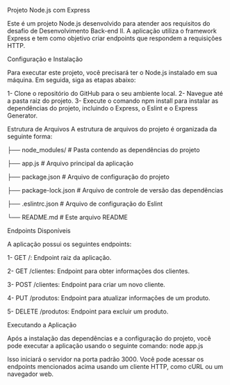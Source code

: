 Projeto Node.js com Express

Este é um projeto Node.js desenvolvido para atender aos requisitos do desafio de Desenvolvimento Back-end II. A aplicação utiliza o framework Express e tem como objetivo criar endpoints que respondem a requisições HTTP.

Configuração e Instalação

Para executar este projeto, você precisará ter o Node.js instalado em sua máquina. Em seguida, siga as etapas abaixo:

1- Clone o repositório do GitHub para o seu ambiente local.
2- Navegue até a pasta raiz do projeto.
3- Execute o comando npm install para instalar as dependências do projeto, incluindo o Express, o Eslint e o Express Generator.

Estrutura de Arquivos
A estrutura de arquivos do projeto é organizada da seguinte forma:

├── node_modules/          # Pasta contendo as dependências do projeto

├── app.js                 # Arquivo principal da aplicação

├── package.json           # Arquivo de configuração do projeto

├── package-lock.json      # Arquivo de controle de versão das dependências

├── .eslintrc.json         # Arquivo de configuração do Eslint

└── README.md              # Este arquivo README


Endpoints Disponíveis

A aplicação possui os seguintes endpoints:

1- GET /: Endpoint raiz da aplicação.

2- GET /clientes: Endpoint para obter informações dos clientes.

3- POST /clientes: Endpoint para criar um novo cliente.

4- PUT /produtos: Endpoint para atualizar informações de um produto.

5- DELETE /produtos: Endpoint para excluir um produto.

Executando a Aplicação

Após a instalação das dependências e a configuração do projeto, você pode executar a aplicação usando o seguinte comando: node app.js

Isso iniciará o servidor na porta padrão 3000. Você pode acessar os endpoints mencionados acima usando um cliente HTTP, como cURL ou um navegador web.
